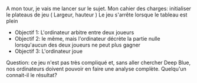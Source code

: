 A mon tour, je vais me lancer sur le sujet.
Mon cahier des charges: initialiser le plateaus de jeu ( Largeur, hauteur ) Le jeu s'arrête lorsque le tableau est plein
* Objectif 1: L'ordinateur arbitre entre deux joueurs
* Objectif 2: le même, mais l'ordinateur décrète la partie nulle lorsqu'aucun  des deux joueurs ne peut plus gagner
* Objectif 3: L'ordinateur joue

Question: ce jeu n'est pas très compliqué et, sans aller chercher Deep Blue, nos ordinateurs doivent pouvoir en faire une analyse complète. Quelqu'un connait-il le résultat?
